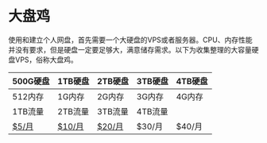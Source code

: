 
# 大盘鸡

使用和建立个人网盘，首先需要一个大硬盘的VPS或者服务器。CPU、内存性能并没有要求，但是硬盘一定要足够大，满意储存需求。以下为收集整理的大容量硬盘VPS，俗称大盘鸡。

| 500G硬盘 | 1TB硬盘 | 2TB硬盘 | 3TB硬盘 | 4TB硬盘 |
|---------|--------|---------|--------|--------|
| 512内存 | 1G内存 | 2G内存 | 3G内存 | 4G内存  |
| 1TB流量 | 2TB流量 | 3TB流量  | 4TB流量   |
| [$5/月](http://my.serverhub.com/aff.php?aff=171&pid=) | [$10/月](http://my.serverhub.com/aff.php?aff=171&pid=) | [$20/月](http://my.serverhub.com/aff.php?aff=171&pid=) | $30/月 | $40/月 |




<!--stackedit_data:
eyJoaXN0b3J5IjpbLTIwNzc0OTg1NzAsMTgyNTEzMTY4OCwtNz
EyMDgyMzFdfQ==
-->